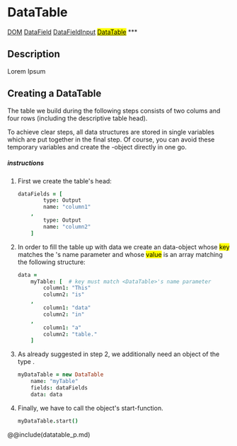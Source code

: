 # DataTable
<span class="inheritance">
<a href="#Documentation/core/dom">DOM</a>
<a class="inheritance" href="#Documentation/elements/datafield">DataField</a>
<a class="inheritance" href="#Documentation/elements/datafieldinput">DataFieldInput</a>
<a class="inheritance" href="#Documentation/elements/datatable"><mark>DataTable</mark></a>
</span>
***

## Description
Lorem Ipsum

## Creating a DataTable

The table we build during the following steps consists of two colums and four rows (including the descriptive table head).

To achieve clear steps, all data structures are stored in single variables which are put together in the final step.
Of course, you can avoid these temporary variables and create the <DataTable>-object directly in one go.

##### instructions

1. 
	First we create the table's head:

	```coffeescript
	dataFields = [
			type: Output
			name: "column1"
		,
			type: Output
			name: "column2"
		]
	```
2. 
	In order to fill the table up with data we create an data-object whose <mark>key</mark> matches the <DataTable>'s name parameter and whose <mark>value</mark> is an array matching the following structure:

	```coffeescript
	data =
		myTable: [	# key must match <DataTable>'s name parameter
			column1: "This"
			column2: "is"
		,
			column1: "data"
			column2: "in"
		,
			column1: "a"
			column2: "table."
		]
	```

3. 
	As already suggested in step 2, we additionally need an object of the type <DataTable>.

	```coffeescript
	myDataTable = new DataTable
		name: "myTable"
		fields: dataFields
		data: data
	```

4. 
	Finally, we have to call the object's start-function.
	```coffeescript
	myDataTable.start()
	```


@@include(datatable_p.md)




